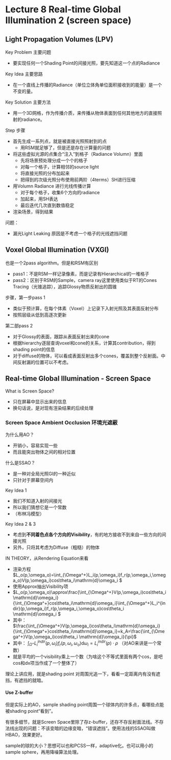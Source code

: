 # Lecture 8 Real-time Global Illumination 2 (screen space)
## Light Propagation Volumes (LPV)
Key Problem 主要问题
- 要实现任何一个Shading Point的间接光照，要先知道这一个点的Radiance

Key Idea 主要思路
- 在一个直线上传播的Radiance（单位立体角单位面积接收到的能量）是一个不变的量。

Key Solution 主要方法
- 用一个3D网格，作为传播介质，来传播从物体表面到任何其他地方的直接照射的radiance。

Step 步骤
- 首先生成一系列点，就是被直接光照照射到的点
  - 用RSM就足够了，但是还是存在计算量的问题
- 将这些虚拟光源的点集合“注入”到格子（Radiance Volumn）里面
  - 先将场景预处理分成一个个的格子
  - 对每一个格子，计算相邻的source light
  - 将直接光照的分布加起来
  - 把得到的次级光照分布使用前两阶（4terms）SH进行压缩
- 用Volumn Radiance 进行光线传播计算
  - 对于每个格子，收集6个方向的radiance
  - 加起来，用SH表达
  - 最后迭代几次直到数值稳定
- 渲染场景，得到结果

问题：
- 漏光Light Leaking 原因是不考虑一个格子的光线遮挡问题

## Voxel Global Illumination (VXGI)
也是一个2pass algorithm。但是和RSM有区别
- pass1：不是RSM一样记录像素，而是记录有Hierarchical的一堆格子
- pass2：区别于RSM的Sample，camera ray这里使用类似于RT的Cones Tracing（光锥追踪），追踪Glossy物质反射出的圆锥

步骤，第一步pass 1
- 类似于预计算，在每个体素（Voxel）上记录下入射光照及其表面反射分布
- 按照层级从低到高逐次更新

第二部pass 2
- 对于Glossy的表面，跟踪从表面反射出来的cone
- 根据hierarchy逐层查询voxel和cone的关系，计算其contribution，得到shading point的信息
- 对于diffuse的物体，可以看成表面反射出多个cones，覆盖到整个反射面。中间反射漏的位置可以不考虑。

## Real-time Global Illumination - Screen Space
What is Screen Space?
- 只在屏幕中显示出来的信息
- 换句话说，是对现有渲染结果的后续处理

### Screen Space Ambient Occlusion 环境光遮蔽
为什么用AO？
- 开销小，容易实现一些
- 而且能突出物体之间的相对位置

什么是SSAO？
- 是一种对全局光照GI的一种近似
- 只针对于屏幕空间内

Key Idea 1
- 我们不知道入射的间接光
- 所以我们猜想它是一个常数
- （布林冯模型）

Key Idea 2 & 3
- 考虑到**不同着色点各个方向的Visibility**，有的地方接收不到来自一些方向的间接光照
- 另外，只将其考虑为Diffuse（粗糙）的物体

IN THEORY，从Rendering Equation来看
- 渲染方程 $L_o(p,\omega_o)=\int_{\Omega^+}L_i(p,\omega_i)f_r(p,\omega_i,\omega_o)V(p,\omega_i)cos\theta_i\mathrm{d}\omega_i $
- 使用Approx抽出Visibility项
- $L_o(p,\omega_o)\approx\frac{\int_{\Omega^+}V(p,\omega_i)cos\theta_i\mathrm{d}\omega_i}{\int_{\Omega^+}cos\theta_i\mathrm{d}\omega_i}\int_{\Omega^+}L_i^{indir}(p,\omega_i)f_r(p,\omega_i,\omega_o)cos\theta_i \mathrm{d}\omega_i $
- 其中： $\frac{\int_{\Omega^+}V(p,\omega_i)cos\theta_i\mathrm{d}\omega_i}{\int_{\Omega^+}cos\theta_i\mathrm{d}\omega_i}=k_A=\frac{\int_{\Omega^+}V(p,\omega_i)cos\theta_i \mathrm{d}\omega_i}{\pi}$
- 其中： $\int_{\Omega^+}L_i^{indir}(p,\omega_i)f_r(p,\omega_i,\omega_o) \mathrm{d}\omega_i =L_i^{indir}(p)\cdot\rho$ （对AO来讲是一个常数）
- 就是平均的一个visibility乘上一个数（为啥这个不等式里面有两个cos，是吧cos和dx项当作成了一个整体了）

理论上讲应用，就是shading point 对周围光追一下，看看一定距离内有没有遮挡，有遮挡的就暗。

#### Use Z-buffer
但是实际上的AO，sample shading point周围一个球体内的许多点，看哪些点能被shading point“看到”。

有很多细节，就是Screen Space里除了存z-buffer，还存不存反射面法线。不存法线出现的问题：不该变暗的边缘变暗，“错误遮挡”。使用法线的SSAO叫做HBAO，效果更好。

sample的球的大小？思想可以也和PCSS一样，adaptive化。也可以用小的sample sphere，再用降噪算法处理。
